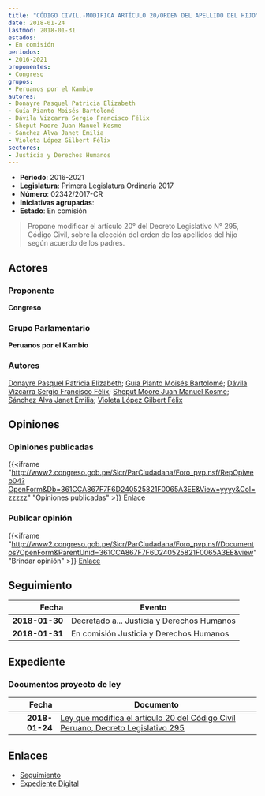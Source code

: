 ```yaml
---
title: "CÓDIGO CIVIL.-MODIFICA ARTÍCULO 20/ORDEN DEL APELLIDO DEL HIJO"
date: 2018-01-24
lastmod: 2018-01-31
estados:
- En comisión
periodos:
- 2016-2021
proponentes:
- Congreso
grupos:
- Peruanos por el Kambio
autores:
- Donayre Pasquel Patricia Elizabeth
- Guía Pianto Moisés Bartolomé
- Dávila Vizcarra Sergio Francisco Félix
- Sheput Moore Juan Manuel Kosme
- Sánchez Alva Janet Emilia
- Violeta López Gilbert Félix
sectores:
- Justicia y Derechos Humanos
---
```

- **Periodo**: 2016-2021
- **Legislatura**: Primera Legislatura Ordinaria 2017
- **Número**: 02342/2017-CR
- **Iniciativas agrupadas**: 
- **Estado**: En comisión

> Propone modificar el artículo 20° del Decreto Legislativo N° 295, Código Civil, sobre la elección del orden de los apellidos del hijo según acuerdo de los padres.


## Actores

### Proponente

**Congreso**

### Grupo Parlamentario

**Peruanos por el Kambio**

### Autores

[Donayre Pasquel Patricia Elizabeth](mailto:mailto:pdonayre@congreso.gob.pe); [Guía Pianto Moisés Bartolomé](mailto:mailto:mguia@congreso.gob.pe); [Dávila Vizcarra Sergio Francisco Félix](mailto:mailto:sdavila@congreso.gob.pe); [Sheput Moore Juan Manuel Kosme](mailto:mailto:jsheput@congreso.gob.pe); [Sánchez Alva Janet Emilia](mailto:mailto:jsancheza@congreso.gob.pe); [Violeta López Gilbert Félix](mailto:mailto:gvioleta@congreso.gob.pe)

## Opiniones

### Opiniones publicadas

{{<iframe "http://www2.congreso.gob.pe/Sicr/ParCiudadana/Foro_pvp.nsf/RepOpiweb04?OpenForm&Db=361CCA867F7F6D240525821F0065A3EE&View=yyyy&Col=zzzzz" "Opiniones publicadas" >}}
[Enlace](http://www2.congreso.gob.pe/Sicr/ParCiudadana/Foro_pvp.nsf/RepOpiweb04?OpenForm&Db=361CCA867F7F6D240525821F0065A3EE&View=yyyy&Col=zzzzz)

### Publicar opinión

{{<iframe "http://www2.congreso.gob.pe/Sicr/ParCiudadana/Foro_pvp.nsf/Documentos?OpenForm&ParentUnid=361CCA867F7F6D240525821F0065A3EE&view" "Brindar opinión" >}}
[Enlace](http://www2.congreso.gob.pe/Sicr/ParCiudadana/Foro_pvp.nsf/Documentos?OpenForm&ParentUnid=361CCA867F7F6D240525821F0065A3EE&view)


## Seguimiento

| Fecha | Evento |
|------:|--------|
| **2018-01-30** | Decretado a... Justicia y Derechos Humanos |
| **2018-01-31** | En comisión Justicia y Derechos Humanos |

## Expediente

### Documentos proyecto de ley

| Fecha | Documento |
|------:|-----------|
| **2018-01-24** | [Ley que modifica el artículo 20 del Código Civil Peruano, Decreto Legislativo 295](http://www.leyes.congreso.gob.pe/Documentos/2016_2021/Proyectos_de_Ley_y_de_Resoluciones_Legislativas/PL02342_20180124.pdf) |

## Enlaces

- [Seguimiento](http://www2.congreso.gob.pe/Sicr/TraDocEstProc/CLProLey2016.nsf/f7fff46988ca05b1052578e100829cc7/74605b5e35bc96cc0525821f006364fe?OpenDocument)
- [Expediente Digital](http://www2.congreso.gob.pe/Sicr/TraDocEstProc/CLProLey2016.nsf/f7fff46988ca05b1052578e100829cc7/74605b5e35bc96cc0525821f006364fe?OpenDocument&Click=05257FB7005EB655.eb71d0cf91d8294e05256cdf006b5706/$Body/0.1C6C)

